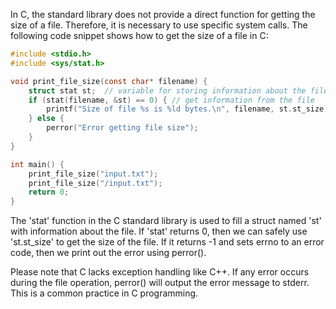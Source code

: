 In C, the standard library does not provide a direct function for getting the size of a file. Therefore, it is necessary to use specific system calls. The following code snippet shows how to get the size of a file in C:

```c
#include <stdio.h>
#include <sys/stat.h>

void print_file_size(const char* filename) {
    struct stat st;  // variable for storing information about the file
    if (stat(filename, &st) == 0) { // get information from the file
        printf("Size of file %s is %ld bytes.\n", filename, st.st_size);
    } else {
        perror("Error getting file size");
    }
}

int main() {
    print_file_size("input.txt");
    print_file_size("/input.txt");
    return 0;
}
```

The 'stat' function in the C standard library is used to fill a struct named 'st' with information about the file. If 'stat' returns 0, then we can safely use 'st.st_size' to get the size of the file. If it returns -1 and sets errno to an error code, then we print out the error using perror().

Please note that C lacks exception handling like C++. If any error occurs during the file operation, perror() will output the error message to stderr. This is a common practice in C programming.
